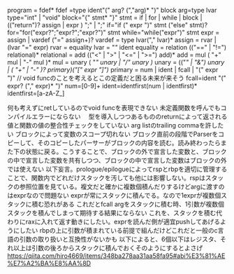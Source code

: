 program = fdef*
fdef =type ident"(" arg? (","arg)* ")" block
arg=type lvar
type="int" | "void"
block="{" stmt* "}"
stmt = if | for | while | block | (("return")? assign | expr ) ";" | ";" <!-- vardefはstmtでは？ -->
if="if (" expr ")" stmt ("else" stmt)?
for="for("expr?";"expr?";"expr?")" stmt
while="while("expr")" stmt
expr = assign | vardef ("=" assign+)? <!-- vardefで定義した変数名は直後のassignで普通につかえる / forの3つ目のところは変数宣言できないが良しとする -->
vardef = type lvar("," lvar)*
assign = rvar | (lvar "=" expr)
rvar = equality
lvar = "*"* ident <!-- equalityのサブセットにする -->
equality =  relation (("==" | "!=") relational)*
relational = add (("<" | ">" | "<=" | ">=") add)*
add = mul ( "+" mul | "-" mul )*
mul  = unary ( "*" unary | "/" unary )*
unary = (("*" | "&") unary | ( "+" | "-" )? primary)("[" expr "]")*
primary = num | ident | fcall | "(" expr ")"  // void funcのことを考えるとこの定義だと困る未来が来そう
fcall=ident "(" expr? ("," expr)* ")"
num=[0-9]+
ident=identfirst(num | identfirst)*
identfirst=[a-zA-Z_]

何も考えずにretしているのでvoid funcを表現できない
未定義関数を呼んでもコンパイルエラーにならない　
型を導入しつつあるもののreturnによって返される値と関数の値の整合性チェックをしていない
arg listのtrailing commaを許したい
ブロックによって変数のスコープ切れない
  ブロック直前の段階でParserをコピーして、そのコピーしたパーサーがブロックの内容を読む。読み終わったらまた下の状態に戻る。こうすることで、ブロックの外で宣言した変数と、ブロックの中で宣言した変数を共有しつつ、ブロックの中で宣言した変数はブロックの外では使えない
以下妄言。prologue/epilogueによってrspとrbpを適切に管理することで、関数内でどれだけスタックを汚しても他には影響しない。rspはスタックの参照位置を見ている。複文だと確かに複数個積んだりするけどargに渡すのはexprなので問題ない
  exprが常にスタックに積んでる。なので1exprが複数個スタックに積む恐れがある
    これだとfcall argをスタックに積む時、1引数が複数個スタックを積んでしまって期待する結果にならない
    これを、スタックを積む代わりにraxに入れて返す動きにしたい。exprを読んだ側が適宜pushしてあげるようにしたい
rbpの上に引数が積まれている前提で組んだけどこれだと一般のc言語の引数の取り扱いと互換性がないかも
  以下によると、6個以下はレジスタ、それ以上は引数の後ろからスタックに積んでおくそのようにするとよさげ
  https://qiita.com/hiro4669/items/348ba278aa31aa58fa95#abi%E3%81%AE%E7%A2%BA%E8%AA%8D 